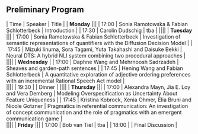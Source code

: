 ## Preliminary Program

| Time | Speaker | Title |
| **Monday** |||
| 17:00 | Sonia Ramotowska & Fabian Schlotterbeck | Introduction | 
| 17:30 | Carolin Dudschig | tba |
||||
| **Tuesday** |||
| 17:00 | Sonia Ramotowska & Fabian Schlotterbeck | Investigation of semantic representations of quantifiers with the Diffusion Decision Model |
| 17:45 | Mizuki Iinuma, Sora Tagami, Yuta Takahashi and Daisuke Bekki | Neural DTS: A hybrid NLI system combining two procedural approaches |
||||
| **Wednesday** |
| 17:00 | Daphne Wang and Mehrnoosh Sadrzadeh | Sheaves and garden-path sentences | 
| 17:45 | Hening Wang and Fabian Schlotterbeck | A quantitative exploration of adjective ordering preferences with an incremental Rational Speech Act model |  
||||
| 19:30 | | Dinner |
||||
| **Thursday** |||
| 17:00 | Alexandra Mayn, Jia E. Loy and Vera Demberg | Modeling Overspecification as Uncertainty About Feature Uniqueness |
| 17:45 | Kristina Kobrock, Xenia Ohmer, Elia Bruni and Nicole Gotzner | Pragmatics in referential communication: An investigation of concept communication and the role of pragmatics with an emergent communication game |  
||||
| **Friday** |||
| 17:00 | Bob van Tiel | tba | 
| 18:00 | | Final Discussion |  


